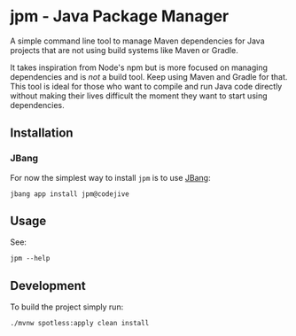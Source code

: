 # jpm - Java Package Manager

A simple command line tool to manage Maven dependencies for Java projects that are not using build systems like Maven
or Gradle.

It takes inspiration from Node's npm but is more focused on managing dependencies and
is _not_ a build tool. Keep using Maven and Gradle for that. This tool is ideal for those who want to compile and
run Java code directly without making their lives difficult the moment they want to start using dependencies.

## Installation

### JBang

For now the simplest way to install `jpm` is to use [JBang](jbang.dev):

```shell
jbang app install jpm@codejive
```

## Usage

See:

```shell
jpm --help
```

## Development

To build the project simply run:

```shell
./mvnw spotless:apply clean install
```
